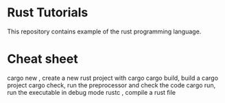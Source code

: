 # Rust Tutorials

This repository contains example of the rust programming language.


# Cheat sheet

cargo new <project name>, create a new rust project with cargo
cargo build, build a cargo project
cargo check, run the preprocessor and check the code
cargo run, run the executable in debug mode
rustc <file name>, compile a rust file 
